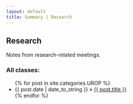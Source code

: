 ```yaml
---
layout: default
title: Summary | Research
---
```

## Research

  <p>
    Notes from research-related meetings.
  </p>

### All classes:

  <ul class="posts">
    {% for post in site.categories.UROP %}
      <li><span>{{ post.date | date_to_string }}</span> &raquo; <a href="{{site.siteurl}}{{ post.url }}">{{ post.title }}</a></li>
    {% endfor %}
  </ul>